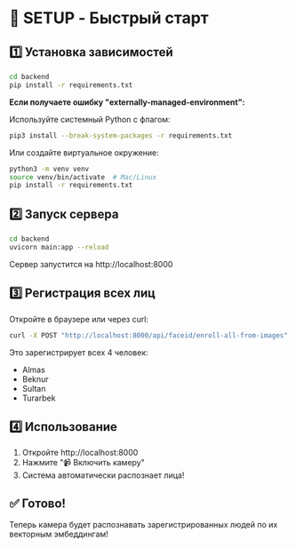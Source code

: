 # 🚀 SETUP - Быстрый старт

## 1️⃣ Установка зависимостей

```bash
cd backend
pip install -r requirements.txt
```

**Если получаете ошибку "externally-managed-environment":**

Используйте системный Python с флагом:
```bash
pip3 install --break-system-packages -r requirements.txt
```

Или создайте виртуальное окружение:
```bash
python3 -m venv venv
source venv/bin/activate  # Mac/Linux
pip install -r requirements.txt
```

## 2️⃣ Запуск сервера

```bash
cd backend
uvicorn main:app --reload
```

Сервер запустится на http://localhost:8000

## 3️⃣ Регистрация всех лиц

Откройте в браузере или через curl:

```bash
curl -X POST "http://localhost:8000/api/faceid/enroll-all-from-images"
```

Это зарегистрирует всех 4 человек:
- Almas
- Beknur  
- Sultan
- Turarbek

## 4️⃣ Использование

1. Откройте http://localhost:8000
2. Нажмите "📹 Включить камеру"
3. Система автоматически распознает лица!

## ✅ Готово!

Теперь камера будет распознавать зарегистрированных людей по их векторным эмбеддингам!

